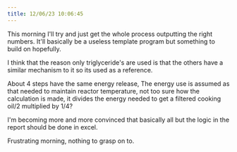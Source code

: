 ```yaml
---
title: 12/06/23 10:06:45
---
```



This morning I'll try and just get the whole process outputting the right numbers. It'll basically be a useless template
program but something to build on hopefully.

I think that the reason only triglyceride's are used is that the others have a similar mechanism to it so its used as a
reference.

About 4 steps have the same energy release, The energy use is assumed as that needed to maintain reactor temperature,
not too sure how the calculation is made, it divides the energy needed to get a filtered cooking oil/2 multiplied by
1/4?

I'm becoming more and more convinced that basically all but the logic in the report should be done in excel.

Frustrating morning, nothing to grasp on to.


